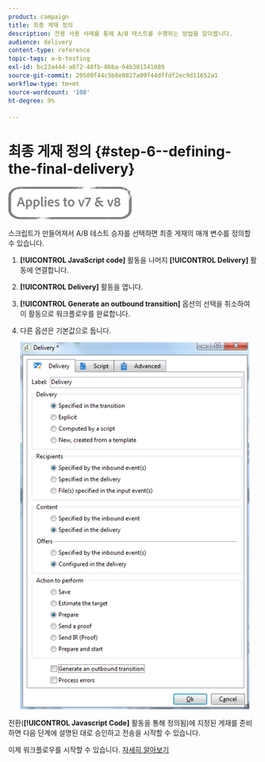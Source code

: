```yaml
---
product: campaign
title: 최종 게재 정의
description: 전용 사용 사례를 통해 A/B 테스트를 수행하는 방법을 알아봅니다.
audience: delivery
content-type: reference
topic-tags: a-b-testing
exl-id: bc23a444-a872-48fb-8bba-64b301541089
source-git-commit: 20509f44c5b8e0827a09f44dffdf2ec9d11652a1
workflow-type: tm+mt
source-wordcount: '108'
ht-degree: 9%

---
```


# 최종 게재 정의 {#step-6--defining-the-final-delivery}

![](../../assets/common.svg)

스크립트가 만들어져서 A/B 테스트 승자를 선택하면 최종 게재의 매개 변수를 정의할 수 있습니다.

1. **[!UICONTROL JavaScript code]** 활동을 나머지 **[!UICONTROL Delivery]** 활동에 연결합니다.
1. **[!UICONTROL Delivery]** 활동을 엽니다.
1. **[!UICONTROL Generate an outbound transition]** 옵션의 선택을 취소하여 이 활동으로 워크플로우를 완료합니다.
1. 다른 옵션은 기본값으로 둡니다.

   ![](assets/ab_test_final_delivery.png)

전환(**[!UICONTROL Javascript Code]** 활동을 통해 정의됨)에 지정된 게재를 준비하면 다음 단계에 설명된 대로 승인하고 전송을 시작할 수 있습니다.

이제 워크플로우를 시작할 수 있습니다. [자세히 알아보기](a-b-testing-uc-start-workflow.md)
